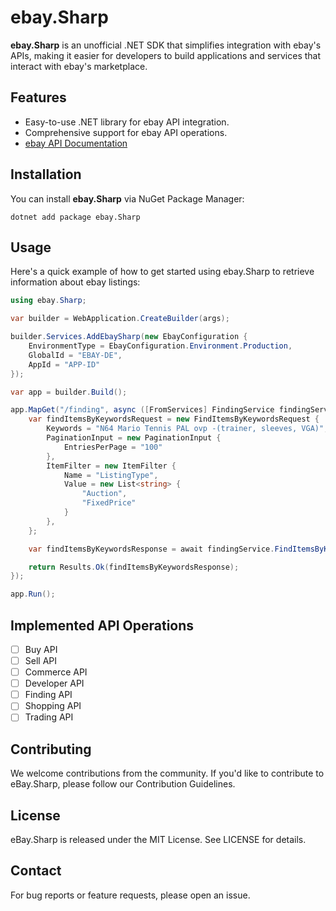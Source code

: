 # ebay.Sharp

**ebay.Sharp** is an unofficial .NET SDK that simplifies integration with ebay's APIs, making it easier for developers to build applications and services that interact with ebay's marketplace.

## Features
- Easy-to-use .NET library for ebay API integration.
- Comprehensive support for ebay API operations.
- [ebay API Documentation](https://developer.ebay.com/api-docs)

## Installation
You can install **ebay.Sharp** via NuGet Package Manager:

```shell
dotnet add package ebay.Sharp
```

## Usage
Here's a quick example of how to get started using ebay.Sharp to retrieve information about ebay listings:

```csharp
using ebay.Sharp;

var builder = WebApplication.CreateBuilder(args);

builder.Services.AddEbaySharp(new EbayConfiguration {
    EnvironmentType = EbayConfiguration.Environment.Production,
    GlobalId = "EBAY-DE",
    AppId = "APP-ID"
});

var app = builder.Build();

app.MapGet("/finding", async ([FromServices] FindingService findingService) => {
    var findItemsByKeywordsRequest = new FindItemsByKeywordsRequest {
        Keywords = "N64 Mario Tennis PAL ovp -(trainer, sleeves, VGA)",
        PaginationInput = new PaginationInput {
            EntriesPerPage = "100"
        },
        ItemFilter = new ItemFilter {
            Name = "ListingType",
            Value = new List<string> {
                "Auction",
                "FixedPrice"
            }
        },
    };

    var findItemsByKeywordsResponse = await findingService.FindItemsByKeywordsAsync(findItemsByKeywordsRequest);

    return Results.Ok(findItemsByKeywordsResponse);
});

app.Run();
```

## Implemented API Operations
- [ ] Buy API
- [ ] Sell API
- [ ] Commerce API
- [ ] Developer API
- [ ] Finding API
- [ ] Shopping API
- [ ] Trading API

## Contributing
We welcome contributions from the community. If you'd like to contribute to eBay.Sharp, please follow our Contribution Guidelines.

## License
eBay.Sharp is released under the MIT License. See LICENSE for details.

## Contact
For bug reports or feature requests, please open an issue.
